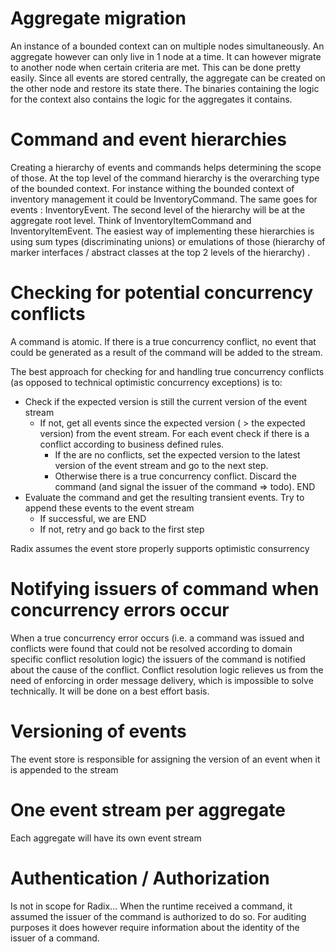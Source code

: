 # Aggregate migration

An instance of a bounded context can on multiple nodes simultaneously. An aggregate however can only live in 1 node at a time. It can however migrate to another node when certain criteria are met. This can be done pretty easily. Since all events are stored centrally, the aggregate can be created on the other node and restore its state there. The binaries containing the logic for the context also contains the logic for the aggregates it contains.

# Command and event hierarchies

Creating a hierarchy of events and commands helps determining the scope of those. At the top level of the command hierarchy is the overarching type of the bounded context. For instance withing the bounded context of inventory management it could be InventoryCommand. The same goes for events : InventoryEvent. The second level of the hierarchy will be at the aggregate root level. Think of InventoryItemCommand and InventoryItemEvent. The easiest way of implementing these hierarchies is using sum types (discriminating unions) or emulations of those (hierarchy of marker interfaces / abstract classes at the top 2 levels of the hierarchy)  .

# Checking for potential concurrency conflicts

A command is atomic. If there is a true concurrency conflict, no event that could be generated as a result of the command will be added to the stream.

The best approach for checking for and handling true concurrency conflicts (as opposed to technical optimistic concurrency exceptions) is to:

- Check if the expected version is still the current version of the event stream
  - If not, get all events since the expected version ( > the expected version) from the event stream. For each event check if there is a conflict according to business defined rules. 
    - If the are no conflicts, set the expected version to the latest version of the event stream and go to the next step. 
    - Otherwise there is a true concurrency conflict. Discard the command (and signal the issuer of the command => todo). END
- Evaluate the command and get the resulting transient events. Try to append these events to the event stream
  - If successful, we are END
  - If not, retry and go back to the first step

Radix assumes the event store properly supports optimistic consurrency

# Notifying issuers of command when concurrency errors occur

When a true concurrency error occurs (i.e. a command was issued and conflicts were found that could not be resolved according to domain specific conflict resolution logic) the issuers of the command is notified about the cause of the conflict. Conflict resolution logic relieves us from the need of enforcing in order message delivery, which is impossible to solve technically. It will be done on a best effort basis.

# Versioning of events

The event store is responsible for assigning the version of an event when it is appended to the stream

# One event stream per aggregate

Each aggregate will have its own event stream

# Authentication / Authorization

Is not in scope for Radix... When the runtime received a command, it assumed the issuer of the command is authorized to do so. For auditing purposes it does however require information about the identity of the issuer of a command.

 

